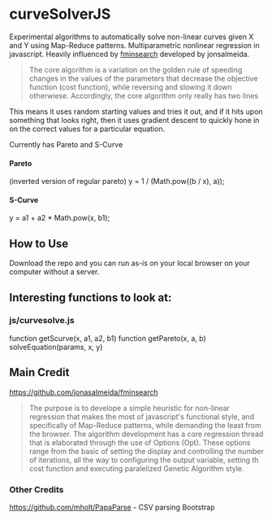 # curveSolverJS
Experimental algorithms to automatically solve non-linear curves given X and Y using Map-Reduce patterns. Multiparametric nonlinear regression in javascript. Heavily influenced by [fminsearch](https://github.com/jonasalmeida/fminsearch) developed by jonsalmeida. 

> The core algorithm is a variation on the golden rule of speeding
> changes in the values of the parameters that decrease the objective
> function (cost function), while reversing and slowing it down
> otherwiese. Accordingly, the core algorithm only really has two lines

This means it uses random starting values and tries it out, and if it hits upon something that looks right, then it uses gradient descent to quickly hone in on the correct values for a particular equation.

Currently has Pareto and S-Curve
####  Pareto
(inverted version of regular pareto)
y = 1 / (Math.pow((b / x), a));
####  S-Curve
y = a1 + a2 * Math.pow(x, b1);
## How to Use
Download the repo and you can run as-is on your local browser on your computer without a server.
## Interesting functions to look at:
### js/curvesolve.js
function getScurve(x, a1, a2, b1) 
function getPareto(x, a, b)
solveEquation(params, x, y)
## Main Credit
https://github.com/jonasalmeida/fminsearch
> The purpose is to develope a simple heuristic for non-linear
> regression that makes the most of javascript's functional style, and
> specifically of Map-Reduce patterns, while demanding the least from
> the browser. The algorithm development has a core regression thread
> that is elaborated through the use of Options (Opt). These options
> range from the basic of setting the display and controlling the number
> of iterations, all the way to configuring the output variable, setting
> th cost function and executing paralelized Genetic Algorithm style.

### Other Credits
https://github.com/mholt/PapaParse - CSV parsing
Bootstrap